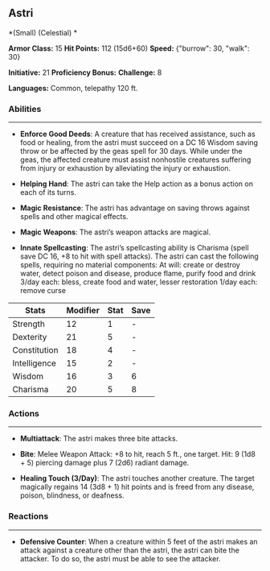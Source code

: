 ## Astri
*(Small) (Celestial) *

**Armor Class:** 15
**Hit Points:** 112 (15d6+60)
**Speed:** {"burrow": 30, "walk": 30}

**Initiative:** 21
**Proficiency Bonus:**
**Challenge:** 8

**Languages:** Common, telepathy 120 ft.

### Abilities
 --- 
- **Enforce Good Deeds**: A creature that has received assistance, such as food or healing, from the astri must succeed on a DC 16 Wisdom saving throw or be affected by the geas spell for 30 days. While under the geas, the affected creature must assist nonhostile creatures suffering from injury or exhaustion by alleviating the injury or exhaustion.

- **Helping Hand**: The astri can take the Help action as a bonus action on each of its turns.

- **Magic Resistance**: The astri has advantage on saving throws against spells and other magical effects.

- **Magic Weapons**: The astri’s weapon attacks are magical.

- **Innate Spellcasting**: The astri’s spellcasting ability is Charisma (spell save DC 16, +8 to hit with spell attacks). The astri can cast the following spells, requiring no material components:
At will: create or destroy water, detect poison and disease, produce flame, purify food and drink
3/day each: bless, create food and water, lesser restoration
1/day each: remove curse



| Stats | Modifier | Stat | Save
| ---- | ---- | ---- | ---- |
| Strength | 12 | 1 | - |
| Dexterity | 21 | 5 | - |
| Constitution | 18 | 4 | - |
| Intelligence | 15 | 2 | - |
| Wisdom | 16 | 3 | 6 |
| Charisma | 20 | 5 | 8 |

### Actions
 --- 
- **Multiattack**: The astri makes three bite attacks.

- **Bite**: Melee Weapon Attack: +8 to hit, reach 5 ft., one target. Hit: 9 (1d8 + 5) piercing damage plus 7 (2d6) radiant damage.

- **Healing Touch (3/Day)**: The astri touches another creature. The target magically regains 14 (3d8 + 1) hit points and is freed from any disease, poison, blindness, or deafness.

### Reactions
 --- 
- **Defensive Counter**: When a creature within 5 feet of the astri makes an attack against a creature other than the astri, the astri can bite the attacker. To do so, the astri must be able to see the attacker.


